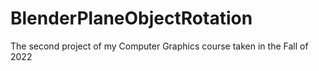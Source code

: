 # BlenderPlaneObjectRotation
The second project of my Computer Graphics course taken in the Fall of 2022
